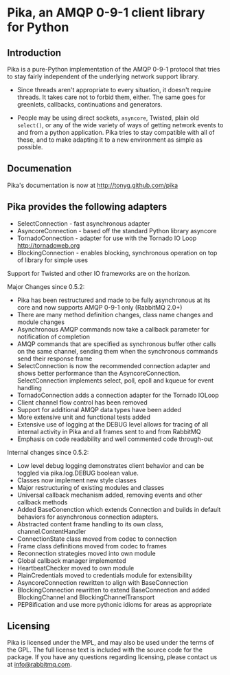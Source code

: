 # Pika, an AMQP 0-9-1 client library for Python

## Introduction

Pika is a pure-Python implementation of the AMQP 0-9-1 protocol that tries
to stay fairly independent of the underlying network support library.

 * Since threads aren't appropriate to every situation, it doesn't
   require threads. It takes care not to forbid them, either. The same
   goes for greenlets, callbacks, continuations and generators.

 * People may be using direct sockets, `asyncore`, Twisted, plain old
   `select()`, or any of the wide variety of ways of getting network
   events to and from a python application. Pika tries to stay
   compatible with all of these, and to make adapting it to a new
   environment as simple as possible.

## Documenation

Pika's documentation is now at http://tonyg.github.com/pika

## Pika provides the following adapters

 * SelectConnection   - fast asynchronous adapter
 * AsyncoreConnection - based off the standard Python library asyncore
 * TornadoConnection  - adapter for use with the Tornado IO Loop http://tornadoweb.org
 * BlockingConnection - enables blocking, synchronous operation on top of library for simple uses

Support for Twisted and other IO frameworks are on the horizon.

Major Changes since 0.5.2:

 * Pika has been restructured and made to be fully asynchronous at its core and now supports AMQP 0-9-1 only (RabbitMQ 2.0+)
 * There are many method definition changes, class name changes and module changes
 * Asynchronous AMQP commands now take a callback parameter for notification of completion
 * AMQP commands that are specified as synchronous buffer other calls on the same channel, sending them when the synchronous commands send their response frame
 * SelectConnection is now the recommended connection adapter and shows better performance than the AsyncoreConnection. SelectConnection implements select, poll, epoll and kqueue for event handling
 * TornadoConnection adds a connection adapter for the Tornado IOLoop
 * Client channel flow control has been removed
 * Support for additional AMQP data types have been added
 * More extensive unit and functional tests added
 * Extensive use of logging at the DEBUG level allows for tracing of all internal activity in Pika and all frames sent to and from RabbitMQ
 * Emphasis on code readability and well commented code through-out

Internal changes since 0.5.2:

 * Low level debug logging demonstrates client behavior and can be toggled via
   pika.log.DEBUG boolean value.
 * Classes now implement new style classes
 * Major restructuring of existing modules and classes
 * Universal callback mechanism added, removing events and other callback
   methods
 * Added BaseConenction which extends Connection and builds in default behaviors
   for asynchronous connection adapters.
 * Abstracted content frame handling to its own class, channel.ContentHandler
 * ConnectionState class moved from codec to connection
 * Frame class definitions moved from codec to frames
 * Reconnection strategies moved into own module
 * Global callback manager implemented
 * HeartbeatChecker moved to own module
 * PlainCredentials moved to credentials module for extensibility
 * AsyncoreConnection rewritten to align with BaseConnection
 * BlockingConnection rewritten to extend BaseConnection and added BlockingChannel and BlockingChannelTransport
 * PEP8ification and use more pythonic idioms for areas as appropriate

## Licensing

Pika is licensed under the MPL, and may also be used under the terms
of the GPL. The full license text is included with the source code for
the package. If you have any questions regarding licensing, please
contact us at <info@rabbitmq.com>.
